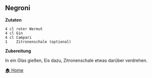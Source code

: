 Negroni
-----------------

**Zutaten**

```
4 cl roter Wermut
4 cl Gin
4 cl Campari
1    Zitronenschale (optional)  
```

**Zubereitung**

In ein Glas gießen, Eis dazu, Zitronenschale etwas darüber verdrehen.

[🏠 Home](/)
